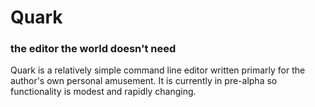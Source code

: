 # Quark
### the editor the world doesn't need

Quark is a relatively simple command line editor written primarly for the author's own personal amusement. It is currently in pre-alpha so functionality is modest and rapidly changing.
